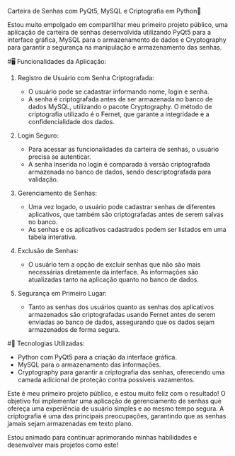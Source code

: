 Carteira de Senhas com PyQt5, MySQL e Criptografia em Python🔐

Estou muito empolgado em compartilhar meu primeiro projeto público, uma aplicação de carteira de senhas desenvolvida utilizando PyQt5 para a interface gráfica, MySQL para o armazenamento de dados e Cryptography para garantir a segurança na manipulação e armazenamento das senhas.

#🖥️ Funcionalidades da Aplicação:

1. Registro de Usuário com Senha Criptografada: 
   - O usuário pode se cadastrar informando nome, login e senha.
   - A senha é criptografada antes de ser armazenada no banco de dados MySQL, utilizando o pacote Cryptography. O método de criptografia utilizado é o Fernet, que garante a integridade e a confidencialidade dos dados.
   
2. Login Seguro: 
   - Para acessar as funcionalidades da carteira de senhas, o usuário precisa se autenticar.
   - A senha inserida no login é comparada à versão criptografada armazenada no banco de dados, sendo descriptografada para validação.

3. Gerenciamento de Senhas:
   - Uma vez logado, o usuário pode cadastrar senhas de diferentes aplicativos, que também são criptografadas antes de serem salvas no banco.
   - As senhas e os aplicativos cadastrados podem ser listados em uma tabela interativa.

4. Exclusão de Senhas:
   - O usuário tem a opção de excluir senhas que não são mais necessárias diretamente da interface. As informações são atualizadas tanto na aplicação quanto no banco de dados.

5. Segurança em Primeiro Lugar:
   - Tanto as senhas dos usuários quanto as senhas dos aplicativos armazenados são criptografadas usando Fernet antes de serem enviadas ao banco de dados, assegurando que os dados sejam armazenados de forma segura.

#🔧 Tecnologias Utilizadas:
- Python com PyQt5 para a criação da interface gráfica.
- MySQL para o armazenamento das informações.
- Cryptography para garantir a criptografia das senhas, oferecendo uma camada adicional de proteção contra possíveis vazamentos.
  
Este é meu primeiro projeto público, e estou muito feliz com o resultado! O objetivo foi implementar uma aplicação de gerenciamento de senhas que ofereça uma experiência de usuário simples e ao mesmo tempo segura. A criptografia é uma das principais preocupações, garantindo que as senhas jamais sejam armazenadas em texto plano.

Estou animado para continuar aprimorando minhas habilidades e desenvolver mais projetos como este!
